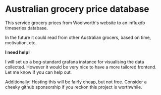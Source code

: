 # Australian grocery price database

This service grocery prices from Woolworth's website to an influxdb timeseries database.

In the future it could read from other Australian grocers, based on time, motivation, etc.

**I need help!**

I will set up a bog-standard grafana instance for visualising the data collected. However it would be very nice to have a more tailored frontend. Let me know if you can help out.

Additionally: Hosting this will be fairly cheap, but not free. Consider a cheeky github sponsorship if you reckon this project is worthwhile.